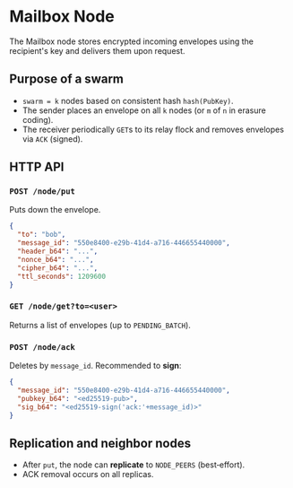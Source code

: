 # Mailbox Node

The Mailbox node stores encrypted incoming envelopes using the recipient's key and delivers them upon request.

## Purpose of a swarm
- `swarm = k` nodes based on consistent hash `hash(PubKey)`.
- The sender places an envelope on all `k` nodes (or `m` of `n` in erasure coding).
- The receiver periodically `GET`s to its relay flock and removes envelopes via `ACK` (signed).

## HTTP API

### `POST /node/put`
Puts down the envelope.
```json
{
  "to": "bob",
  "message_id": "550e8400-e29b-41d4-a716-446655440000",
  "header_b64": "...",
  "nonce_b64": "...",
  "cipher_b64": "...",
  "ttl_seconds": 1209600
}
```

### `GET /node/get?to=<user>`
Returns a list of envelopes (up to `PENDING_BATCH`).

### `POST /node/ack`
Deletes by `message_id`. Recommended to **sign**:
```json
{
  "message_id": "550e8400-e29b-41d4-a716-446655440000",
  "pubkey_b64": "<ed25519-pub>",
  "sig_b64": "<ed25519-sign('ack:'+message_id)>"
}
```

## Replication and neighbor nodes
- After `put`, the node can **replicate** to `NODE_PEERS` (best‑effort).
- ACK removal occurs on all replicas.